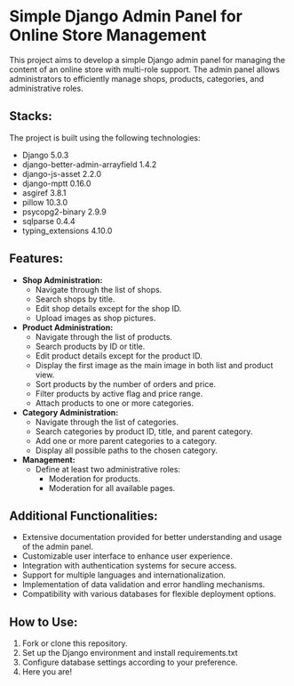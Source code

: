 <h1><strong>Simple Django Admin Panel for Online Store Management</strong></h1>

<p>This project aims to develop a simple Django admin panel for managing the content of an online store with multi-role support. The admin panel allows administrators to efficiently manage shops, products, categories, and administrative roles.</p>

<h2><strong>Stacks:</strong></h2>

<p>The project is built using the following technologies:</p>

<ul>
  <li>Django 5.0.3</li>
  <li>django-better-admin-arrayfield 1.4.2</li>
  <li>django-js-asset 2.2.0</li>
  <li>django-mptt 0.16.0</li>
  <li>asgiref 3.8.1</li>
  <li>pillow 10.3.0</li>
  <li>psycopg2-binary 2.9.9</li>
  <li>sqlparse 0.4.4</li>
  <li>typing_extensions 4.10.0</li>
</ul>

<h2><strong>Features:</strong></h2>

<ul>
  <li><strong>Shop Administration:</strong>
    <ul>
      <li>Navigate through the list of shops.</li>
      <li>Search shops by title.</li>
      <li>Edit shop details except for the shop ID.</li>
      <li>Upload images as shop pictures.</li>
    </ul>
  </li>

  <li><strong>Product Administration:</strong>
    <ul>
      <li>Navigate through the list of products.</li>
      <li>Search products by ID or title.</li>
      <li>Edit product details except for the product ID.</li>
      <li>Display the first image as the main image in both list and product view.</li>
      <li>Sort products by the number of orders and price.</li>
      <li>Filter products by active flag and price range.</li>
      <li>Attach products to one or more categories.</li>
    </ul>
  </li>

  <li><strong>Category Administration:</strong>
    <ul>
      <li>Navigate through the list of categories.</li>
      <li>Search categories by product ID, title, and parent category.</li>
      <li>Add one or more parent categories to a category.</li>
      <li>Display all possible paths to the chosen category.</li>
    </ul>
  </li>

  <li><strong>Management:</strong>
    <ul>
      <li>Define at least two administrative roles:
        <ul>
          <li>Moderation for products.</li>
          <li>Moderation for all available pages.</li>
        </ul>
      </li>
    </ul>
  </li>
</ul>

<h2><strong>Additional Functionalities:</strong></h2>

<ul>
  <li>Extensive documentation provided for better understanding and usage of the admin panel.</li>
  <li>Customizable user interface to enhance user experience.</li>
  <li>Integration with authentication systems for secure access.</li>
  <li>Support for multiple languages and internationalization.</li>
  <li>Implementation of data validation and error handling mechanisms.</li>
  <li>Compatibility with various databases for flexible deployment options.</li>
</ul>

<h2><strong>How to Use:</strong></h2>

<ol>
  <li>Fork or clone this repository.</li>
  <li>Set up the Django environment and install requirements.txt</li>
  <li>Configure database settings according to your preference.</li>
  <li>Here you are!</li>
</ol>

